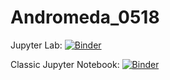 # Andromeda_0518

Jupyter Lab: [![Binder](https://mybinder.org/badge_logo.svg)](https://mybinder.org/v2/gh/WeiLiu3/Andromeda_0518/main?labpath=Andromeda_ImgVersion.ipynb)

Classic Jupyter Notebook: [![Binder](https://mybinder.org/badge_logo.svg)](https://mybinder.org/v2/gh/WeiLiu3/Andromeda_0518/main?filepath=Andromeda_ImgVersion.ipynb)
